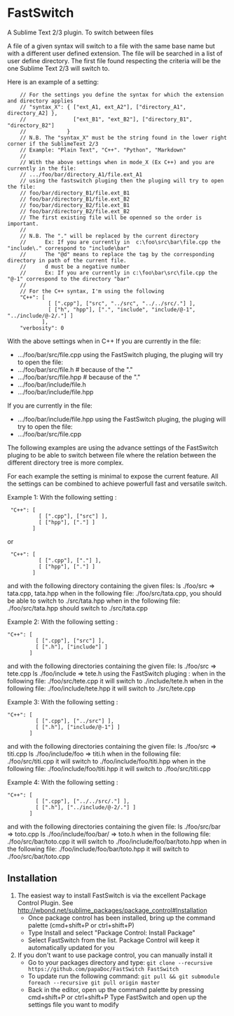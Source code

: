 FastSwitch
==========

A Sublime Text 2/3 plugin. To switch between files

A file of a given syntax will switch to a file with the same base name but with a different user defined extension.
The file will be searched in a list of user define directory. The first file found respecting the criteria will be the one Sublime Text 2/3 will switch to.

Here is an example of a setting:
```
    // For the settings you define the syntax for which the extension and directory applies
    // "syntax_X": { ["ext_A1, ext_A2"], ["directory_A1", directory_A2] },
    //               ["ext_B1", "ext_B2"], ["directory_B1", "directory_B2"]
    //             }
    // N.B. The "syntax_X" must be the string found in the lower right corner if the SublimeText 2/3
    // Example: "Plain Text", "C++". "Python", "Markdown"
    //
    // With the above settings when in mode_X (Ex C++) and you are currently in the file:
    // .../foo/bar/directory_A1/file.ext_A1
    // using the fastswitch pluging then the pluging will try to open the file:
    // foo/bar/directory_B1/file.ext_B1
    // foo/bar/directory_B1/file.ext_B2
    // foo/bar/directory_B2/file.ext_B1
    // foo/bar/directory_B2/file.ext_B2
    // The first existing file will be openned so the order is important.
    //
    // N.B. The "." will be replaced by the current directory
    //      Ex: If you are currently in  c:\foo\src\bar\file.cpp the "include\." correspond to "include\bar"
    //      The "@d" means to replace the tag by the corresponding directory in path of the current file.
    //      d must be a negative number
    //      Ex: If you are currently in c:\foo\bar\src\file.cpp the "@-1" correspond to the directory "bar"
    //
    // For the C++ syntax, I'm using the following
    "C++": [
             [ [".cpp"], ["src", "../src", "../../src/."] ],
             [ ["h", "hpp"], [".", "include", "include/@-1", "../include/@-2/."] ]
           ],
    "verbosity": 0
```
With the above settings when in C++
If you are currently in the file:
  * .../foo/bar/src/file.cpp
using the FastSwitch pluging, the pluging will try to open the file:
  * .../foo/bar/src/file.h                    # because of the "."
  * .../foo/bar/src/file.hpp                  # because of the "."
  * .../foo/bar/include/file.h
  * .../foo/bar/include/file.hpp

If you are currently in the file:
  * .../foo/bar/include/file.hpp
using the FastSwitch pluging, the pluging will try to open the file:
  * .../foo/bar/src/file.cpp


The following examples are using the advance settings of the FastSwitch pluging to be able to switch between file
where the relation between the different directory tree is more complex.

For each example the setting is minimal to expose the current feature. All the settings can be combined to achieve
powerfull fast and versatile switch.

Example 1:
With the following setting :
```
 "C++": [
          [ [".cpp"], ["src"] ],
          [ ["hpp"], ["."] ]
        ]
```
 or
```
 "C++": [
          [ [".cpp"], ["."] ],
          [ ["hpp"], ["."] ]
        ]
```
and with the following directory containing the given files:
ls ./foo/src => tata.cpp, tata.hpp
when in the following file: ./foo/src/tata.cpp, you should be able to switch to ./src/tata.hpp
when in the following file: ./foo/src/tata.hpp should switch to ./src/tata.cpp

Example 2:
With the following setting :
```
"C++": [
         [ [".cpp"], ["src"] ],
         [ [".h"], ["include"] ]
       ]
```
and with the following directories containing the given file:
ls ./foo/src => tete.cpp
ls ./foo/include => tete.h
using the FastSwitch pluging :
when in the following file: ./foo/src/tete.cpp it will switch to ./include/tete.h
when in the following file: ./foo/include/tete.hpp it will switch to ./src/tete.cpp

Example 3:
With the following setting :
```
"C++": [
         [ [".cpp"], ["../src"] ],
         [ [".h"], ["include/@-1"] ]
       ]
```
and with the following directories containing the given file:
ls ./foo/src => titi.cpp
ls ./foo/include/foo => titi.h
when in the following file: ./foo/src/titi.cpp it will switch to ./foo/include/foo/titi.hpp
when in the following file: ./foo/include/foo/titi.hpp it will switch to ./foo/src/titi.cpp

Example 4:
With the following setting :
```
"C++": [
         [ [".cpp"], ["../../src/."] ],
         [ [".h"], ["../include/@-2/."] ]
       ]
```
and with the following directories containing the given file:
ls ./foo/src/bar => toto.cpp
ls ./foo/include/foo/bar/ => toto.h
when in the following file: ./foo/src/bar/toto.cpp it will switch to ./foo/include/foo/bar/toto.hpp
when in the following file: ./foo/include/foo/bar/toto.hpp it will switch to ./foo/src/bar/toto.cpp


Installation
------------

1. The easiest way to install FastSwitch is via the excellent Package Control Plugin.
   See http://wbond.net/sublime_packages/package_control#Installation
   * Once package control has been installed, bring up the command palette (cmd+shift+P or ctrl+shift+P)
   * Type Install and select "Package Control: Install Package"
   * Select FastSwitch from the list. Package Control will keep it automatically updated for you
2. If you don't want to use package control, you can manually install it
   * Go to your packages directory and type:
   ```git clone --recursive https://github.com/papaDoc/FastSwitch FastSwitch ```
   * To update run the following command:
   ```git pull && git submodule foreach --recursive git pull origin master```
   * Back in the editor, open up the command palette by pressing cmd+shift+P or ctrl+shift+P
   Type FastSwitch and open up the settings file you want to modify


